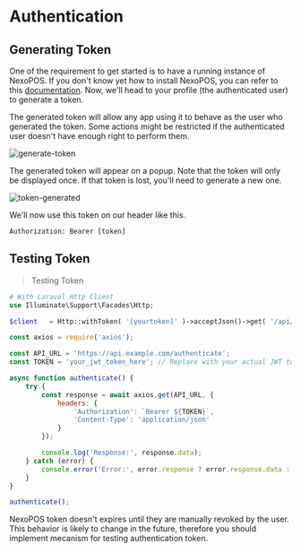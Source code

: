 

# Authentication

## Generating Token

One of the requirement to get started is to have a running instance of NexoPOS. If you don't know yet how to install NexoPOS, you can refer to this [documentation](https://my.nexopos.com/en/documentation/getting-started/download-and-install). Now, we'll head to your profile (the authenticated user) to generate a token.

<aside class="notice">
The generated token will allow any app using it to behave as the user who generated the token. Some actions might be restricted if the authenticated user doesn't have enough right to perform them.
</aside>

![generate-token](generate-token.png)

The generated token will appear on a popup. Note that the token will only be displayed once. If that token is lost, you'll need to generate a new one.

![token-generated](token-generated.png)

We'll now use this token on our header like this.

`Authorization: Bearer [token]`

## Testing Token

> Testing Token

```php
# With Laravel Http Client
use Illuminate\Support\Facades\Http;

$client   = Http::withToken( '[yourtoken]' )->acceptJson()->get( '/api/user' );

```

```js
const axios = require('axios');

const API_URL = 'https://api.example.com/authenticate';
const TOKEN = 'your_jwt_token_here'; // Replace with your actual JWT token

async function authenticate() {
    try {
        const response = await axios.get(API_URL, {
            headers: {
                'Authorization': `Bearer ${TOKEN}`,
                'Content-Type': 'application/json'
            }
        });

        console.log('Response:', response.data);
    } catch (error) {
        console.error('Error:', error.response ? error.response.data : error.message);
    }
}

authenticate();
```

NexoPOS token doesn't expires until they are manually revoked by the user. This behavior is likely to change in the future, therefore you should implement mecanism for testing authentication token.